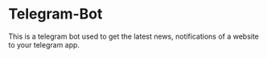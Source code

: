 # Telegram-Bot
This is a telegram bot used to get the latest news, notifications of a website to your telegram app.  
